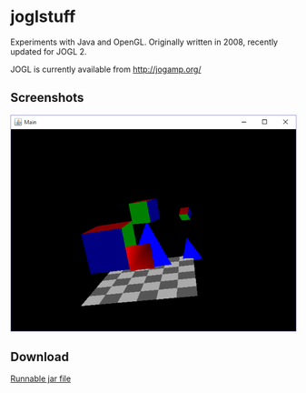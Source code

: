 joglstuff
=========

Experiments with Java and OpenGL. 
Originally written in 2008, recently updated for JOGL 2.

JOGL is currently available from http://jogamp.org/

Screenshots
-----------

![Screenshot](jogl.png)

Download
--------

[Runnable jar file](https://www.dropbox.com/s/22wi6d199ytwst7/joglstuff.jar?dl=0)

